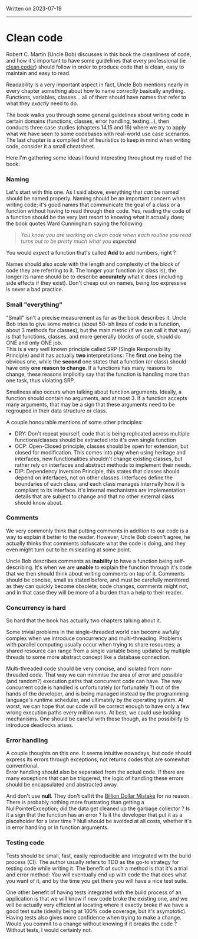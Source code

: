 Written on 2023-07-19

----

# Clean code

Robert C. Martin (Uncle Bob) discusses in this book the cleanliness of code, and how it's important to have some guidelines that every professional (ie [clean coder](src/book_reads/the_clean_coder)) should follow in order to produce code that is clean, easy to maintain and easy to read.

Readability is a very important aspect in fact, Uncle Bob mentions nearly in every chapter something about how to name *correctly* basically anything. Functions, variables, classes... all of them should have names that refer to what they *exactly* need to do.

The book walks you through some general guidelines about writing code in certain domains (functions, classes, error handling, testing...), then conducts three case studies (chapters 14,15 and 16) where we try to apply what we have seen to some codebases with real-world use case scenarios.  
The last chapter is a compiled list of heuristics to keep in mind when writing code, consider it a small cheatsheet.

Here I'm gathering some ideas I found interesting throughout my read of the book:

### Naming

Let's start with this one. As I said above, everything that *can* be named should be named properly. Naming should be an important concern when writing code; it's good names that communicate the goal of a class or a function without having to read through their code. Yes, reading the code of a function should be the very last resort to knowing what it actually does; the book quotes Ward Cunningham saying the following:

>*You know you are working on clean code when each routine you read turns out to be pretty much what you **expected***

You would *expect* a function that's called **Add** to add numbers, right ?

Names should also *scale* with the length and complexity of the block of code they are referring to it. The longer your function (or class is), the longer its name should be to describe **accurately** what it does (including side effects if they exist). Don't cheap out on names, being too expressive is never a bad practice.

### Small "everything"

"Small" isn't a precise measurement as far as the book describes it. Uncle Bob tries to give some metrics (about 50-ish lines of code in a function, about 3 methods for classes), but the main metric (if we can call it that way) is that functions, classes, and more generally blocks of code, should do ONE and only ONE job.  
This is a very well known principle called SRP (Single Responsibility Principle) and it has actually **two** interpretations: The **first** one being the obvious one, while the **second** one states that a function (or class) should have only **one reason to change**. If a functions has many reasons to change, these reasons implicitly say that the function is handling more than one task, thus violating SRP.

Smallness also occurs when talking about function arguments. Ideally, a function should contain no arguments, and at most 3. If a function accepts many arguments, that may be a sign that these arguments need to be regrouped in their data structure or class.

A couple honourable mentions of some other principles:

- DRY: Don't repeat yourself, code that is being replicated across multiple functions/classes should be extracted into it's own single function
- OCP: Open-Closed principle, classes should be open for extension, but closed for modification. This comes into play when using heritage and interfaces, new functionalities shouldn't change existing classes, but rather rely on interfaces and abstract methods to implement their needs.
- DIP: Dependency Inversion Principle, this states that classes should depend on interfaces, not on other classes. Interfaces define the boundaries of each class, and each class manages internally how it is compliant to its interface. It's internal mechanisms are implementation details that are subject to change and that no other external class should know about.

### Comments

We very commonly think that putting comments in addition to our code is a way to explain it better to the reader. However, Uncle Bob doesn't agree, he actually thinks that comments obfuscate what the code is doing, and they even might turn out to be misleading at some point.

Uncle Bob describes comments as **inability** to have a function being self-describing. It's when we are **unable** to explain the function through it's code that we then should think about writing comments on top of it. Comments should be concise, small as stated before, and must be carefully monitored as they can quickly become obsolete; code changes, comments might not, and in that case they will be more of a burden than a help to their reader.

### Concurrency is hard

So hard that the book has actually two chapters talking about it.

Some trivial problems in the single-threaded world can become awfully complex when we introduce concurrency and multi-threading. Problems with parallel computing usually occur when trying to share resources; a shared resource can range from a single variable being updated by multiple threads to some more abstract concept like a database connection.

Multi-threaded code should be very concise, and isolated from non-threaded code. That way we can minimise the area of error and possible (and random?) execution paths that concurrent code can have. The way concurrent code is handled is unfortunately (or fortunately ?) out of the hands of the developer, and is being managed instead by the programming language's runtime scheduler, and ultimately by the operating system. At worst, we can hope that our code will be correct enough to have only a few wrong execution paths every million runs. At best, we could use locking mechanisms. One should be careful with these though, as the possibility to introduce deadlocks arises.

### Error handling

A couple thoughts on this one. It seems intuitive nowadays, but code should express its errors through exceptions, not returns codes that are somewhat conventional.  
Error handling should also be separated from the actual code. If there are many exceptions that can be triggered, the logic of handling these errors should be encapsulated and abstracted away.  

And don't use **null**. They don't call it the [Billion Dollar Mistake](https://www.infoq.com/presentations/Null-References-The-Billion-Dollar-Mistake-Tony-Hoare/) for no reason. There is probably nothing more frustrating than getting a NullPointerException; did the data get cleaned up the garbage collector ? Is it a sign that the function has an error ? Is it the developer that put it as a placeholder for a later time ? Null should be avoided at all costs, whether it's in error handling or in function arguments.

### Testing code

Tests should be small, fast, easily reproducible and integrated with the build process (CI). The author usually refers to TDD as the go-to strategy for testing code while writing it. The benefit of such a method is that it's a trial and error method: You will eventually end up with code the that does what you want of it, and by the time you get there you will have a nice test suite.

One other benefit of having tests integrated with the build process of an application is that we will know if new code broke the existing one, and we will be actually very efficient at locating where it exactly broke if we have a good test suite (ideally being at 100% code coverage, but it's asymptotic).
Having tests also gives more confidence when trying to make a change. Would you commit to a change without knowing if it breaks the code ? Without tests, I would certainly not.
